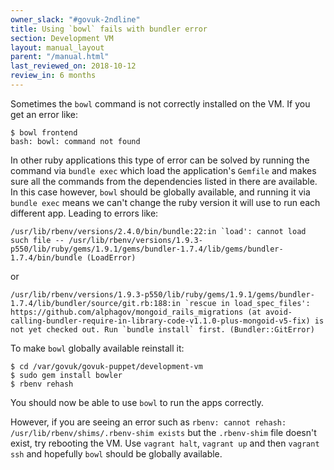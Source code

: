 ```yaml
---
owner_slack: "#govuk-2ndline"
title: Using `bowl` fails with bundler error
section: Development VM
layout: manual_layout
parent: "/manual.html"
last_reviewed_on: 2018-10-12
review_in: 6 months
---
```


Sometimes the `bowl` command is not correctly installed on the VM.  If you
get an error like:

```shell
$ bowl frontend
bash: bowl: command not found
```

In other ruby applications this type of error can be solved by running the
command via `bundle exec` which load the application's `Gemfile` and makes
sure all the commands from the dependencies listed in there are available.
In this case however, `bowl` should be globally available, and running it via
`bundle exec` means we can't change the ruby version it will use to run each
different app.  Leading to errors like:

```
/usr/lib/rbenv/versions/2.4.0/bin/bundle:22:in `load': cannot load such file -- /usr/lib/rbenv/versions/1.9.3-p550/lib/ruby/gems/1.9.1/gems/bundler-1.7.4/lib/gems/bundler-1.7.4/bin/bundle (LoadError)
```

or

```
/usr/lib/rbenv/versions/1.9.3-p550/lib/ruby/gems/1.9.1/gems/bundler-1.7.4/lib/bundler/source/git.rb:188:in `rescue in load_spec_files': https://github.com/alphagov/mongoid_rails_migrations (at avoid-calling-bundler-require-in-library-code-v1.1.0-plus-mongoid-v5-fix) is not yet checked out. Run `bundle install` first. (Bundler::GitError)
```

To make `bowl` globally available reinstall it:

```shell
$ cd /var/govuk/govuk-puppet/development-vm
$ sudo gem install bowler
$ rbenv rehash
```

You should now be able to use `bowl` to run the apps correctly.

However, if you are seeing an error such as
`rbenv: cannot rehash: /usr/lib/rbenv/shims/.rbenv-shim exists` but the
`.rbenv-shim` file doesn't exist, try rebooting the VM. Use `vagrant halt`,
`vagrant up` and then `vagrant ssh` and hopefully `bowl` should be globally
available.
